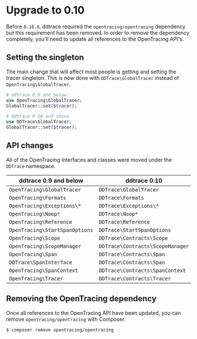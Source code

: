 # Upgrade to 0.10

Before `0.10.0`, ddtrace required the `opentracing/opentracing` dependency but this requirement has been removed. In order to remove the dependency completely, you'll need to update all references to the OpenTracing API's.

## Setting the singleton

The main change that will affect most people is getting and setting the tracer singleton. This is now done with `DDTrace\GlobalTracer` instead of `OpenTracing\GlobalTracer`.

```php
# ddtrace 0.9 and below
use OpenTracing\GlobalTracer;
GlobalTracer::set($tracer);

# ddtrace 0.10 and above
use DDTrace\GlobalTracer;
GlobalTracer::set($tracer);
```

## API changes

All of the OpenTracing interfaces and classes were moved under the `DDTrace` namespace.

| ddtrace 0.9 and below          | ddtrace 0.10
| ------------------------------ | ------------------------------
| `OpenTracing\GlobalTracer`     | `DDTrace\GlobalTracer`
| `OpenTracing\Formats`          | `DDTrace\Formats`
| `OpenTracing\Exceptions\*`     | `DDTrace\Exceptions\*`
| `OpenTracing\Noop*`            | `DDTrace\Noop*`
| `OpenTracing\Reference`        | `DDTrace\Reference`
| `OpenTracing\StartSpanOptions` | `DDTrace\StartSpanOptions`
| `OpenTracing\Scope`            | `DDTrace\Contracts\Scope`
| `OpenTracing\ScopeManager`     | `DDTrace\Contracts\ScopeManager`
| `OpenTracing\Span`             | `DDTrace\Contracts\Span`
| `DDTrace\SpanInterface`        | `DDTrace\Contracts\Span`
| `OpenTracing\SpanContext`      | `DDTrace\Contracts\SpanContext`
| `OpenTracing\Tracer`           | `DDTrace\Contracts\Tracer`

## Removing the OpenTracing dependency

Once all references to the OpenTracing API have been updated, you can remove `opentracing/opentracing` with Composer. 

```bash
$ composer remove opentracing/opentracing
```
